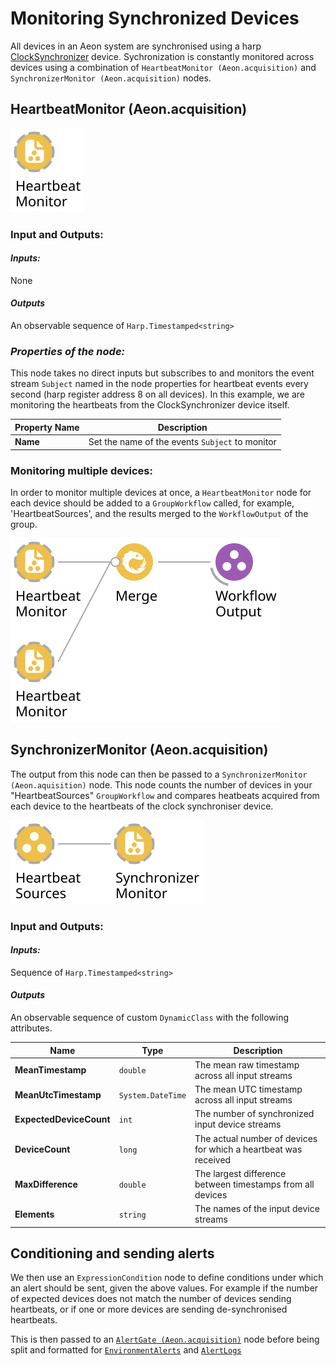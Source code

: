 # Monitoring Synchronized Devices

All devices in an Aeon system are synchronised using a harp [ClockSynchronizer](https://github.com/harp-tech/device.clocksynchronizer) device. Sychronization is constantly monitored across devices using a combination of `HeartbeatMonitor (Aeon.acquisition)` and `SynchronizerMonitor (Aeon.acquisition)` nodes.

## HeartbeatMonitor (Aeon.acquisition)
![Aeon.Acquisition.HeartbeatMonitor](./Workflows/heartbeatMonitor.svg)

### **Input and Outputs:**

#### ***Inputs:***
None

#### ***Outputs***
An observable sequence of `Harp.Timestamped<string>` 

### ***Properties of the node:***
This node takes no direct inputs but subscribes to and monitors the event stream `Subject` named in the node properties for heartbeat events every second (harp register address 8 on all devices). In this example, we are monitoring the heartbeats from the ClockSynchronizer device itself.

| **Property Name**  | **Description**                                                                           |
|--------------------|-------------------------------------------------------------------------------------------|
| **Name**           | Set the name of the events `Subject` to monitor                                           |

### Monitoring multiple devices:
In order to monitor multiple devices at once, a `HeartbeatMonitor` node for each device should be added to a `GroupWorkflow` called, for example, 'HeartbeatSources', and the results merged to the `WorkflowOutput` of the group.

![Aeon.Acquisition.HeartbeatSources merge](./Workflows/heartbeatSourcesInt.svg)


## SynchronizerMonitor (Aeon.acquisition)

The output from this node can then be passed to a `SynchronizerMonitor (Aeon.aquisition)` node. This node counts the number of devices in your "HeartbeatSources" `GroupWorkflow` and compares heatbeats acquired from each device to the heartbeats of the clock synchroniser device. 

![Aeon.Acquisition.HeartbeatSources](./Workflows/heartbeatSources.svg)

### **Input and Outputs:**

#### ***Inputs:***
Sequence of `Harp.Timestamped<string>`

#### ***Outputs***
An observable sequence of custom `DynamicClass` with the following attributes. 

| **Name**                | **Type**           |**Description**                                                   |
|-------------------------|--------------------|------------------------------------------------------------------|
| **MeanTimestamp**       | `double`           | The mean raw timestamp across all input streams                  |
| **MeanUtcTimestamp**    | `System.DateTime`  | The mean UTC timestamp across all input streams                  |
| **ExpectedDeviceCount** | `int`              | The number of synchronized input device streams                  |
| **DeviceCount**         | `long`             | The actual number of devices for which a heartbeat was received  |
| **MaxDifference**       | `double`           | The largest difference between timestamps from all devices       |
| **Elements**            | `string`           | The names of the input device streams                            |

## Conditioning and sending alerts

We then use an `ExpressionCondition` node to define conditions under which an alert should be sent, given the above values. For example if the number of expected devices does not match the number of devices sending heartbeats, or if one or more devices are sending de-synchronised heartbeats. 

This is then passed to an [`AlertGate (Aeon.acquisition)`](Alerts.md#alertgate) node before being split and formatted for [`EnvironmentAlerts`](Alerts.md#alerts) and [`AlertLogs`](Alerts.md#alert-logs)